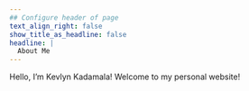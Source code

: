 ```yaml
---
## Configure header of page
text_align_right: false
show_title_as_headline: false
headline: |
  About Me
---
```


Hello, I’m Kevlyn Kadamala! Welcome to my personal website!